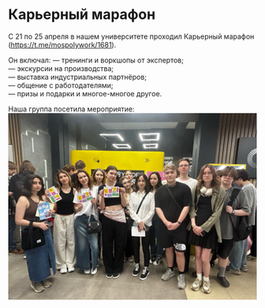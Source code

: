 # Карьерный марафон 

С 21 по 25 апреля в нашем университете проходил Карьерный марафон (https://t.me/mospolywork/1681). 

Он включал:
— тренинги и воркшопы от экспертов;  
— экскурсии на производства;  
— выставка индустриальных партнёров;  
— общение с работодателями;  
— призы и подарки и многое-многое другое.

Наша группа посетила мероприятие:
![Иллюстрация к проекту](https://github.com/irottogoe/Simple-shell-on-Go/blob/main/reports/%D0%BA%D0%B0%D1%80%D1%8C%D0%B5%D1%80%D0%BD%D1%8B%D0%B9%20%D0%BC%D0%B0%D1%80%D0%B0%D1%84%D0%BE%D0%BD.jpg)
